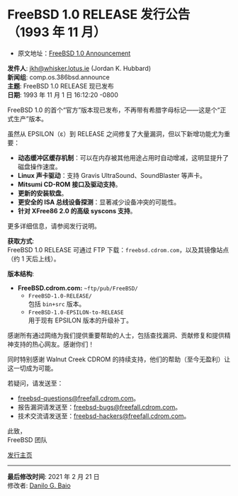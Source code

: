 # FreeBSD 1.0 RELEASE 发行公告（1993 年 11 月）

- 原文地址：[FreeBSD 1.0 Announcement](https://www.freebsd.org/releases/1.0/announce/)

**发件人**: [jkh@whisker.lotus.ie](mailto:jkh@whisker.lotus.ie) (Jordan K. Hubbard)  
**新闻组**: comp.os.386bsd.announce  
**主题**: FreeBSD 1.0 RELEASE 现已发布  
**日期**: 1993 年 11 月 1 日 16:12:20 -0800  

FreeBSD 1.0 的首个“官方”版本现已发布，不再带有希腊字母标记——这是个“正式生产”版本。

虽然从 EPSILON（ε）到 RELEASE 之间修复了大量漏洞，但以下新增功能尤为重要：  

- **动态缓冲区缓存机制**：可以在内存被其他用途占用时自动增减，这明显提升了磁盘操作速度。  
- **Linux 声卡驱动**：支持 Gravis UltraSound、SoundBlaster 等声卡。  
- **Mitsumi CD-ROM 接口及驱动支持**。  
- **更新的安装软盘**。  
- **更安全的 ISA 总线设备探测**：显著减少设备冲突的可能性。  
- **针对 XFree86 2.0 的高级 syscons 支持**。

更多详细信息，请参阅发行说明。  

**获取方式**:  
FreeBSD 1.0 RELEASE 可通过 FTP 下载：`freebsd.cdrom.com`，以及其镜像站点（约 1 天后上线）。  

**版本结构**:  

- **FreeBSD.cdrom.com:** `~ftp/pub/FreeBSD/`  
  - `FreeBSD-1.0-RELEASE/`  
    包括 `bin+src` 版本。  
  - `FreeBSD-1.0-EPSILON-to-RELEASE`  
    用于现有 EPSILON 版本的升级补丁。

感谢所有通过网络为我们提供重要帮助的人士，包括查找漏洞、贡献修复和提供精神支持的热心网友。感谢你们！  

同时特别感谢 Walnut Creek CDROM 的持续支持，他们的帮助（至今无盈利）让这一切成为可能。  

若疑问，请发送至：  
- [freebsd-questions@freefall.cdrom.com](mailto:freebsd-questions@freefall.cdrom.com)。  
- 报告漏洞请发送至：[freebsd-bugs@freefall.cdrom.com](mailto:freebsd-bugs@freefall.cdrom.com)。  
- 技术交流请发送至：[freebsd-hackers@freefall.cdrom.com](mailto:freebsd-hackers@freefall.cdrom.com)。  

此致，  
FreeBSD 团队  

[发行主页](https://www.freebsd.org/releases/)  

---  

**最后修改时间**: 2021 年 2 月 21 日  
修改者: [Danilo G. Baio](https://cgit.freebsd.org/doc/commit/?id=eb4b89b8d3)  
